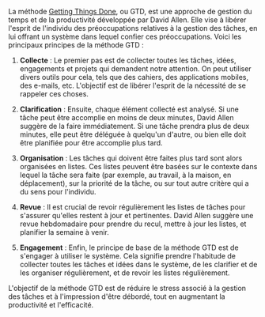 La méthode [Getting Things Done](https://fr.wikipedia.org/wiki/Getting_Things_Done), ou GTD, est une approche de gestion du temps et de la productivité développée par David Allen. Elle vise à libérer l'esprit de l'individu des préoccupations relatives à la gestion des tâches, en lui offrant un système dans lequel confier ces préoccupations. Voici les principaux principes de la méthode GTD :

1. **Collecte** : Le premier pas est de collecter toutes les tâches, idées, engagements et projets qui demandent notre attention. On peut utiliser divers outils pour cela, tels que des cahiers, des applications mobiles, des e-mails, etc. L'objectif est de libérer l'esprit de la nécessité de se rappeler ces choses.

2. **Clarification** : Ensuite, chaque élément collecté est analysé. Si une tâche peut être accomplie en moins de deux minutes, David Allen suggère de la faire immédiatement. Si une tâche prendra plus de deux minutes, elle peut être déléguée à quelqu'un d'autre, ou bien elle doit être planifiée pour être accomplie plus tard.

3. **Organisation** : Les tâches qui doivent être faites plus tard sont alors organisées en listes. Ces listes peuvent être basées sur le contexte dans lequel la tâche sera faite (par exemple, au travail, à la maison, en déplacement), sur la priorité de la tâche, ou sur tout autre critère qui a du sens pour l'individu.

4. **Revue** : Il est crucial de revoir régulièrement les listes de tâches pour s'assurer qu'elles restent à jour et pertinentes. David Allen suggère une revue hebdomadaire pour prendre du recul, mettre à jour les listes, et planifier la semaine à venir.

5. **Engagement** : Enfin, le principe de base de la méthode GTD est de s'engager à utiliser le système. Cela signifie prendre l'habitude de collecter toutes les tâches et idées dans le système, de les clarifier et de les organiser régulièrement, et de revoir les listes régulièrement.

L'objectif de la méthode GTD est de réduire le stress associé à la gestion des tâches et à l'impression d'être débordé, tout en augmentant la productivité et l'efficacité.